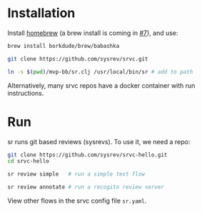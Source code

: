 
# Installation

Install [homebrew](https://brew.sh) (a brew install is coming in [#7](https://github.com/sysrev/srvc/issues/7)), and use:

```sh
brew install borkdude/brew/babashka
```
```sh
git clone https://github.com/sysrev/srvc.git
```
```sh
ln -s $(pwd)/mvp-bb/sr.clj /usr/local/bin/sr # add to path
```

Alternatively, many srvc repos have a docker container with run instructions.
# Run
sr runs git based reviews (sysrevs). To use it, we need a repo:
```sh
git clone https://github.com/sysrev/srvc-hello.git
cd srvc-hello
```
```sh
sr review simple   # run a simple text flow 
```
```sh
sr review annotate # run a recogito review server 
```
View other flows in the srvc config file `sr.yaml`. 
